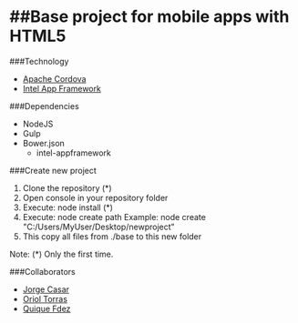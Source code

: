 ##Base project for mobile apps with HTML5
================================

###Technology
- [Apache Cordova](https://cordova.apache.org/)
- [Intel App Framework](http://app-framework-software.intel.com/)

###Dependencies
- NodeJS
- Gulp
- Bower.json
	+ intel-appframework

###Create new project
1. Clone the repository (*)
2. Open console in your repository folder
4. Execute: node install (*)
5. Execute: node create path
	Example: node create "C:/Users/MyUser/Desktop/newproject"
6. This copy all files from ./base to this new folder

Note: (*) Only the first time.

###Collaborators
- [Jorge Casar](http://twitter.com/jorgecasar)
- [Oriol Torras](http://twitter.com/uriusfurius)
- [Quique Fdez](http://twitter.com/ckgrafico)